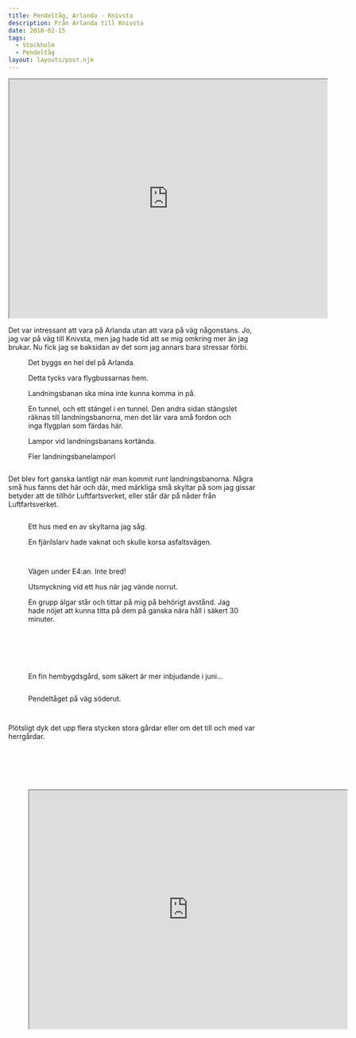 ```yaml
---
title: Pendeltåg, Arlanda - Knivsta
description: Från Arlanda till Knivsta
date: 2018-02-15
tags:
  - Stockholm
  - Pendeltåg
layout: layouts/post.njk
---
```

<iframe src="https://www.google.com/maps/d/embed?mid=10ICSbW9Xe1xefeLV1s9CEzQutE_TErZV" width="640" height="480"></iframe>

<p>Det var intressant att vara på Arlanda utan att vara på väg någonstans. Jo, jag var på väg till Knivsta, men jag hade tid att se mig omkring mer än jag brukar. Nu fick jag se baksidan av det som jag annars bara stressar förbi.</p>
<!-- /wp:paragraph -->

<!-- wp:image {"id":571,"align":"full","linkDestination":"custom"} -->
<figure class="wp-block-image alignfull"><a href="http://kroons.se/vandra/wp-content/uploads/sites/4/2018/03/pendeln-arlanda-knivsta-perk1598-20180215.jpg"><img src="http://kroons.se/vandra/wp-content/uploads/sites/4/2018/03/pendeln-arlanda-knivsta-perk1598-20180215.jpg" alt="" class="wp-image-571"/></a><figcaption>Det byggs en hel del på Arlanda.</figcaption></figure>
<!-- /wp:image -->

<!-- wp:image {"id":572,"align":"full","linkDestination":"custom"} -->
<figure class="wp-block-image alignfull"><a href="http://kroons.se/vandra/wp-content/uploads/sites/4/2018/03/pendeln-arlanda-knivsta-perk1599-20180215.jpg"><img src="http://kroons.se/vandra/wp-content/uploads/sites/4/2018/03/pendeln-arlanda-knivsta-perk1599-20180215.jpg" alt="" class="wp-image-572"/></a><figcaption>Detta tycks vara flygbussarnas hem.</figcaption></figure>
<!-- /wp:image -->

<!-- wp:image {"id":574,"align":"full","linkDestination":"custom"} -->
<figure class="wp-block-image alignfull"><a href="http://kroons.se/vandra/wp-content/uploads/sites/4/2018/03/pendeln-arlanda-knivsta-perk1603-20180215.jpg"><img src="http://kroons.se/vandra/wp-content/uploads/sites/4/2018/03/pendeln-arlanda-knivsta-perk1603-20180215.jpg" alt="" class="wp-image-574"/></a><figcaption>Landningsbanan ska mina inte kunna komma in på.</figcaption></figure>
<!-- /wp:image -->

<!-- wp:image {"id":569,"align":"full","linkDestination":"custom"} -->
<figure class="wp-block-image alignfull"><a href="http://kroons.se/vandra/wp-content/uploads/sites/4/2018/03/pendeln-arlanda-knivsta-perk1606-20180215.jpg"><img src="http://kroons.se/vandra/wp-content/uploads/sites/4/2018/03/pendeln-arlanda-knivsta-perk1606-20180215.jpg" alt="" class="wp-image-569"/></a><figcaption>En tunnel, och ett stängel i en tunnel. Den andra sidan stängslet räknas till landningsbanorna, men det lär vara små fordon och inga flygplan som färdas här.</figcaption></figure>
<!-- /wp:image -->

<!-- wp:image {"id":568,"align":"full","linkDestination":"custom"} -->
<figure class="wp-block-image alignfull"><a href="http://kroons.se/vandra/wp-content/uploads/sites/4/2018/03/pendeln-arlanda-knivsta-perk1620-20180215.jpg"><img src="http://kroons.se/vandra/wp-content/uploads/sites/4/2018/03/pendeln-arlanda-knivsta-perk1620-20180215.jpg" alt="" class="wp-image-568"/></a><figcaption>Lampor vid landningsbanans kortända.</figcaption></figure>
<!-- /wp:image -->

<!-- wp:image {"id":570,"align":"full","linkDestination":"custom"} -->
<figure class="wp-block-image alignfull"><a href="http://kroons.se/vandra/wp-content/uploads/sites/4/2018/03/pendeln-arlanda-knivsta-perk1619-20180215.jpg"><img src="http://kroons.se/vandra/wp-content/uploads/sites/4/2018/03/pendeln-arlanda-knivsta-perk1619-20180215.jpg" alt="" class="wp-image-570"/></a><figcaption>Fler landningsbanelamporl</figcaption></figure>
<!-- /wp:image -->

<!-- wp:image {"id":567,"align":"full","linkDestination":"custom"} -->
<figure class="wp-block-image alignfull"><a href="http://kroons.se/vandra/wp-content/uploads/sites/4/2018/03/pendeln-arlanda-knivsta-perk1622-20180215.jpg"><img src="http://kroons.se/vandra/wp-content/uploads/sites/4/2018/03/pendeln-arlanda-knivsta-perk1622-20180215.jpg" alt="" class="wp-image-567"/></a></figure>
<!-- /wp:image -->

<!-- wp:paragraph -->
<p>Det blev fort ganska lantligt när man kommit runt landningsbanorna. Några små hus fanns det här och där, med märkliga små skyltar på som jag gissar betyder att de tillhör Luftfartsverket, eller står där på nåder från Luftfartsverket.</p>
<!-- /wp:paragraph -->

<!-- wp:image {"id":566,"align":"full","linkDestination":"custom"} -->
<figure class="wp-block-image alignfull"><a href="http://kroons.se/vandra/wp-content/uploads/sites/4/2018/03/pendeln-arlanda-knivsta-perk1626-20180215.jpg"><img src="http://kroons.se/vandra/wp-content/uploads/sites/4/2018/03/pendeln-arlanda-knivsta-perk1626-20180215.jpg" alt="" class="wp-image-566"/></a></figure>
<!-- /wp:image -->

<!-- wp:image {"id":565,"align":"full","linkDestination":"custom"} -->
<figure class="wp-block-image alignfull"><a href="http://kroons.se/vandra/wp-content/uploads/sites/4/2018/03/pendeln-arlanda-knivsta-perk1627-20180215.jpg"><img src="http://kroons.se/vandra/wp-content/uploads/sites/4/2018/03/pendeln-arlanda-knivsta-perk1627-20180215.jpg" alt="" class="wp-image-565"/></a><figcaption>Ett hus med en av skyltarna jag såg.</figcaption></figure>
<!-- /wp:image -->

<!-- wp:image {"id":564,"align":"full","linkDestination":"custom"} -->
<figure class="wp-block-image alignfull"><a href="http://kroons.se/vandra/wp-content/uploads/sites/4/2018/03/pendeln-arlanda-knivsta-perk1631-20180215.jpg"><img src="http://kroons.se/vandra/wp-content/uploads/sites/4/2018/03/pendeln-arlanda-knivsta-perk1631-20180215.jpg" alt="" class="wp-image-564"/></a><figcaption>En fjärilslarv hade vaknat och skulle korsa asfaltsvägen.</figcaption></figure>
<!-- /wp:image -->

<!-- wp:image {"id":563,"linkDestination":"custom"} -->
<figure class="wp-block-image"><a href="http://kroons.se/vandra/wp-content/uploads/sites/4/2018/03/pendeln-arlanda-knivsta-perk1630-20180215.jpg"><img src="http://kroons.se/vandra/wp-content/uploads/sites/4/2018/03/pendeln-arlanda-knivsta-perk1630-20180215.jpg" alt="" class="wp-image-563"/></a></figure>
<!-- /wp:image -->

<!-- wp:image {"id":562,"linkDestination":"custom"} -->
<figure class="wp-block-image"><a href="http://kroons.se/vandra/wp-content/uploads/sites/4/2018/03/pendeln-arlanda-knivsta-perk1634-20180215.jpg"><img src="http://kroons.se/vandra/wp-content/uploads/sites/4/2018/03/pendeln-arlanda-knivsta-perk1634-20180215.jpg" alt="" class="wp-image-562"/></a></figure>
<!-- /wp:image -->

<!-- wp:image {"id":559,"linkDestination":"custom"} -->
<figure class="wp-block-image"><a href="http://kroons.se/vandra/wp-content/uploads/sites/4/2018/03/pendeln-arlanda-knivsta-perk1635-20180215.jpg"><img src="http://kroons.se/vandra/wp-content/uploads/sites/4/2018/03/pendeln-arlanda-knivsta-perk1635-20180215.jpg" alt="" class="wp-image-559"/></a><figcaption>Vägen under E4:an. Inte bred!</figcaption></figure>
<!-- /wp:image -->

<!-- wp:image {"id":560,"align":"full","linkDestination":"custom"} -->
<figure class="wp-block-image alignfull"><a href="http://kroons.se/vandra/wp-content/uploads/sites/4/2018/03/pendeln-arlanda-knivsta-perk1638-20180215.jpg"><img src="http://kroons.se/vandra/wp-content/uploads/sites/4/2018/03/pendeln-arlanda-knivsta-perk1638-20180215.jpg" alt="" class="wp-image-560"/></a><figcaption>Utsmyckning vid ett hus när jag vände norrut.</figcaption></figure>
<!-- /wp:image -->

<!-- wp:image {"id":561,"align":"full","linkDestination":"custom"} -->
<figure class="wp-block-image alignfull"><a href="http://kroons.se/vandra/wp-content/uploads/sites/4/2018/03/pendeln-arlanda-knivsta-perk1648-20180215.jpg"><img src="http://kroons.se/vandra/wp-content/uploads/sites/4/2018/03/pendeln-arlanda-knivsta-perk1648-20180215.jpg" alt="" class="wp-image-561"/></a><figcaption>En grupp älgar står och tittar på mig på behörigt avstånd. Jag hade nöjet att kunna titta på dem på ganska nära håll i säkert 30 minuter.</figcaption></figure>
<!-- /wp:image -->

<!-- wp:image {"id":557,"linkDestination":"custom"} -->
<figure class="wp-block-image"><a href="http://kroons.se/vandra/wp-content/uploads/sites/4/2018/03/pendeln-arlanda-knivsta-perk1659-20180215.jpg"><img src="http://kroons.se/vandra/wp-content/uploads/sites/4/2018/03/pendeln-arlanda-knivsta-perk1659-20180215.jpg" alt="" class="wp-image-557"/></a></figure>
<!-- /wp:image -->

<!-- wp:image {"id":556,"linkDestination":"custom"} -->
<figure class="wp-block-image"><a href="http://kroons.se/vandra/wp-content/uploads/sites/4/2018/03/pendeln-arlanda-knivsta-perk1655-20180215.jpg"><img src="http://kroons.se/vandra/wp-content/uploads/sites/4/2018/03/pendeln-arlanda-knivsta-perk1655-20180215.jpg" alt="" class="wp-image-556"/></a></figure>
<!-- /wp:image -->

<!-- wp:image {"id":558,"align":"full","linkDestination":"custom"} -->
<figure class="wp-block-image alignfull"><a href="http://kroons.se/vandra/wp-content/uploads/sites/4/2018/03/pendeln-arlanda-knivsta-perk1660-20180215.jpg"><img src="http://kroons.se/vandra/wp-content/uploads/sites/4/2018/03/pendeln-arlanda-knivsta-perk1660-20180215.jpg" alt="" class="wp-image-558"/></a></figure>
<!-- /wp:image -->

<!-- wp:image {"id":555,"align":"full","linkDestination":"custom"} -->
<figure class="wp-block-image alignfull"><a href="http://kroons.se/vandra/wp-content/uploads/sites/4/2018/03/pendeln-arlanda-knivsta-perk1665-20180215.jpg"><img src="http://kroons.se/vandra/wp-content/uploads/sites/4/2018/03/pendeln-arlanda-knivsta-perk1665-20180215.jpg" alt="" class="wp-image-555"/></a></figure>
<!-- /wp:image -->

<!-- wp:image {"id":554,"linkDestination":"custom"} -->
<figure class="wp-block-image"><a href="http://kroons.se/vandra/wp-content/uploads/sites/4/2018/03/pendeln-arlanda-knivsta-perk1669-20180215.jpg"><img src="http://kroons.se/vandra/wp-content/uploads/sites/4/2018/03/pendeln-arlanda-knivsta-perk1669-20180215.jpg" alt="" class="wp-image-554"/></a></figure>
<!-- /wp:image -->

<!-- wp:image {"id":553,"linkDestination":"custom"} -->
<figure class="wp-block-image"><a href="http://kroons.se/vandra/wp-content/uploads/sites/4/2018/03/pendeln-arlanda-knivsta-perk1662-20180215.jpg"><img src="http://kroons.se/vandra/wp-content/uploads/sites/4/2018/03/pendeln-arlanda-knivsta-perk1662-20180215.jpg" alt="" class="wp-image-553"/></a></figure>
<!-- /wp:image -->

<!-- wp:image {"id":551,"align":"full","linkDestination":"custom"} -->
<figure class="wp-block-image alignfull"><a href="http://kroons.se/vandra/wp-content/uploads/sites/4/2018/03/pendeln-arlanda-knivsta-perk1674-20180215.jpg"><img src="http://kroons.se/vandra/wp-content/uploads/sites/4/2018/03/pendeln-arlanda-knivsta-perk1674-20180215.jpg" alt="" class="wp-image-551"/></a><figcaption>En fin hembygdsgård, som säkert är mer inbjudande i juni...</figcaption></figure>
<!-- /wp:image -->

<!-- wp:image {"id":550,"linkDestination":"custom"} -->
<figure class="wp-block-image"><a href="http://kroons.se/vandra/wp-content/uploads/sites/4/2018/03/pendeln-arlanda-knivsta-perk1673-20180215.jpg"><img src="http://kroons.se/vandra/wp-content/uploads/sites/4/2018/03/pendeln-arlanda-knivsta-perk1673-20180215.jpg" alt="" class="wp-image-550"/></a></figure>
<!-- /wp:image -->

<!-- wp:image {"id":552,"linkDestination":"custom"} -->
<figure class="wp-block-image"><a href="http://kroons.se/vandra/wp-content/uploads/sites/4/2018/03/pendeln-arlanda-knivsta-perk1679-20180215.jpg"><img src="http://kroons.se/vandra/wp-content/uploads/sites/4/2018/03/pendeln-arlanda-knivsta-perk1679-20180215.jpg" alt="" class="wp-image-552"/></a><figcaption>Pendeltåget på väg söderut.</figcaption></figure>
<!-- /wp:image -->

<!-- wp:image {"id":547,"align":"full","linkDestination":"custom"} -->
<figure class="wp-block-image alignfull"><a href="http://kroons.se/vandra/wp-content/uploads/sites/4/2018/03/pendeln-arlanda-knivsta-perk1680-20180215.jpg"><img src="http://kroons.se/vandra/wp-content/uploads/sites/4/2018/03/pendeln-arlanda-knivsta-perk1680-20180215.jpg" alt="" class="wp-image-547"/></a></figure>
<!-- /wp:image -->

<!-- wp:image {"id":548,"align":"full","linkDestination":"custom"} -->
<figure class="wp-block-image alignfull"><a href="http://kroons.se/vandra/wp-content/uploads/sites/4/2018/03/pendeln-arlanda-knivsta-perk1684-20180215.jpg"><img src="http://kroons.se/vandra/wp-content/uploads/sites/4/2018/03/pendeln-arlanda-knivsta-perk1684-20180215.jpg" alt="" class="wp-image-548"/></a></figure>
<!-- /wp:image -->

<!-- wp:paragraph -->
<p>Plötsligt dyk det upp flera stycken stora gårdar eller om det till och med var herrgårdar.</p>
<!-- /wp:paragraph -->

<!-- wp:image {"id":549,"align":"full","linkDestination":"custom"} -->
<figure class="wp-block-image alignfull"><a href="http://kroons.se/vandra/wp-content/uploads/sites/4/2018/03/pendeln-arlanda-knivsta-perk1685-20180215.jpg"><img src="http://kroons.se/vandra/wp-content/uploads/sites/4/2018/03/pendeln-arlanda-knivsta-perk1685-20180215.jpg" alt="" class="wp-image-549"/></a></figure>
<!-- /wp:image -->

<!-- wp:image {"id":545,"align":"full","linkDestination":"custom"} -->
<figure class="wp-block-image alignfull"><a href="http://kroons.se/vandra/wp-content/uploads/sites/4/2018/03/pendeln-arlanda-knivsta-perk1689-20180215.jpg"><img src="http://kroons.se/vandra/wp-content/uploads/sites/4/2018/03/pendeln-arlanda-knivsta-perk1689-20180215.jpg" alt="" class="wp-image-545"/></a></figure>
<!-- /wp:image -->

<!-- wp:image {"id":544,"align":"full","linkDestination":"custom"} -->
<figure class="wp-block-image alignfull"><a href="http://kroons.se/vandra/wp-content/uploads/sites/4/2018/03/pendeln-arlanda-knivsta-perk1686-20180215.jpg"><img src="http://kroons.se/vandra/wp-content/uploads/sites/4/2018/03/pendeln-arlanda-knivsta-perk1686-20180215.jpg" alt="" class="wp-image-544"/></a></figure>
<!-- /wp:image -->

<!-- wp:image {"id":546,"linkDestination":"custom"} -->
<figure class="wp-block-image"><a href="http://kroons.se/vandra/wp-content/uploads/sites/4/2018/03/pendeln-arlanda-knivsta-perk1690-20180215.jpg"><img src="http://kroons.se/vandra/wp-content/uploads/sites/4/2018/03/pendeln-arlanda-knivsta-perk1690-20180215.jpg" alt="" class="wp-image-546"/></a></figure>
<!-- /wp:image -->

<!-- wp:image {"id":542,"linkDestination":"custom"} -->
<figure class="wp-block-image"><a href="http://kroons.se/vandra/wp-content/uploads/sites/4/2018/03/pendeln-arlanda-knivsta-perk1691-20180215.jpg"><img src="http://kroons.se/vandra/wp-content/uploads/sites/4/2018/03/pendeln-arlanda-knivsta-perk1691-20180215.jpg" alt="" class="wp-image-542"/></a></figure>
<!-- /wp:image -->

<!-- wp:image {"id":543,"linkDestination":"custom"} -->
<figure class="wp-block-image"><a href="http://kroons.se/vandra/wp-content/uploads/sites/4/2018/03/pendeln-arlanda-knivsta-perk1693-20180215.jpg"><img src="http://kroons.se/vandra/wp-content/uploads/sites/4/2018/03/pendeln-arlanda-knivsta-perk1693-20180215.jpg" alt="" class="wp-image-543"/></a></figure>
<!-- /wp:image -->

<!-- wp:html -->
<figure>

<iframe src="https://www.google.com/maps/d/embed?mid=10ICSbW9Xe1xefeLV1s9CEzQutE_TErZV" width="640" height="480"></iframe>